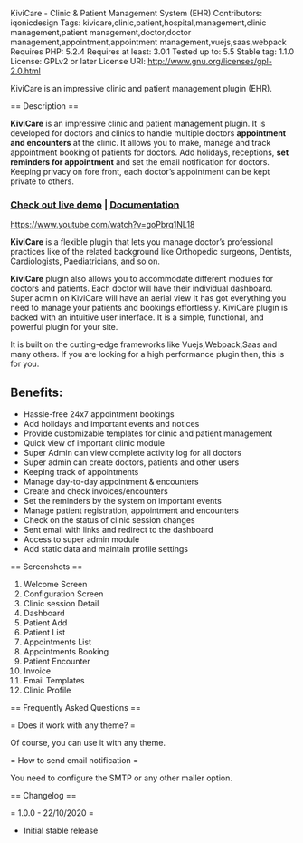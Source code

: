 KiviCare - Clinic & Patient Management System (EHR)
Contributors: iqonicdesign
Tags: kivicare,clinic,patient,hospital,management,clinic management,patient management,doctor,doctor management,appointment,appointment management,vuejs,saas,webpack
Requires PHP: 5.2.4
Requires at least: 3.0.1
Tested up to: 5.5
Stable tag: 1.1.0
License: GPLv2 or later
License URI: http://www.gnu.org/licenses/gpl-2.0.html

KiviCare is an impressive clinic and patient management plugin (EHR).

== Description ==

**KiviCare** is an impressive clinic and patient management plugin. It is developed for doctors and clinics to handle multiple doctors **appointment and encounters** at the clinic. It allows you to make, manage and track appointment booking of patients for doctors. Add holidays, receptions, **set reminders for appointment** and set the email notification for doctors. Keeping privacy on fore front, each doctor’s appointment can be kept private to others. 

### [Check out live demo](https://iqonic.design/wp-plugins/kivi-care-demo/wp-login.php) | [Documentation](http://iqonic.design/docs/product/kivicare/getting-started/)

https://www.youtube.com/watch?v=goPbrq1NL18

**KiviCare** is a flexible plugin that lets you manage doctor’s professional practices like of the related background like Orthopedic surgeons, Dentists, Cardiologists, Paediatricians, and so on.

**KiviCare** plugin also allows you to accommodate different modules for doctors and patients. Each doctor will have their individual dashboard. Super admin on KiviCare will have an aerial view It has got everything you need to manage your patients and bookings effortlessly. KiviCare plugin is backed with an intuitive user interface. It is a simple, functional, and powerful plugin for your site.

It is built on the cutting-edge frameworks like Vuejs,Webpack,Saas and many others. If you are looking for a high performance plugin then, this is for you.

## Benefits: 

- Hassle-free 24x7 appointment bookings
- Add holidays and important events and notices
- Provide customizable templates for clinic and patient management
- Quick view of important clinic module
- Super Admin can view complete activity log for all doctors
- Super admin can create doctors, patients and other users
- Keeping track of appointments
- Manage day-to-day appointment & encounters
- Create and check invoices/encounters
- Set the reminders by the system on important events
- Manage patient registration, appointment and encounters
- Check on the status of clinic session changes
- Sent email with links and redirect to the dashboard
- Access to super admin module
- Add static data and maintain profile settings


== Screenshots ==

1. Welcome Screen
2. Configuration Screen
3. Clinic session Detail
4. Dashboard
5. Patient Add
6. Patient List
7. Appointments List
8. Appointments Booking
9. Patient Encounter
10. Invoice
11. Email Templates
12. Clinic Profile


== Frequently Asked Questions ==

= Does it work with any theme? =

Of course, you can use it with any theme.

= How to send email notification =

You need to configure the SMTP or any other mailer option.


== Changelog ==

= 1.0.0 - 22/10/2020 =

* Initial stable release
